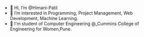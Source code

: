 - 👋 Hi, I’m @Himani-Patil
- 👀 I’m interested in Programming, Project Management, Web Development, Machine Learning.
- 🌱 I'm student of Computer Engineering @_Cummins College of Engineering for Women,Pune.

<!---
Himani-Patil/Himani-Patil is a ✨ special ✨ repository because its `README.md` (this file) appears on your GitHub profile.
You can click the Preview link to take a look at your changes.
--->
